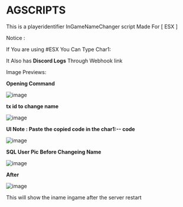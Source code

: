 # AGSCRIPTS
This is a playeridentifier InGameNameChanger script Made For [ ESX ]

Notice :

If You are using #ESX You Can Type Char1: <!-- ending number of the license -->

It Also has **Discord Logs** Through Webhook link

Image Previews: 

**Opening Command**

![image](https://github.com/user-attachments/assets/d5981f9f-2ff7-40e8-a123-792278a58e65)

**tx id to change name**

![image](https://github.com/user-attachments/assets/866d9a50-1694-4fd6-b871-f434709cd9f2)

**UI Note : Paste the copied code in the char1:-- code**

![image](https://github.com/user-attachments/assets/8f23875f-7562-43df-b7d4-04ef0bf08e53)

**SQL User Pic Before Changeing Name**

![image](https://github.com/user-attachments/assets/703a03a0-7f0f-462e-b315-c94f4f485c36)

**After**

![image](https://github.com/user-attachments/assets/54b5f2a4-721e-4665-b018-1882119812a2)


This will show the iname ingame after the server restart
